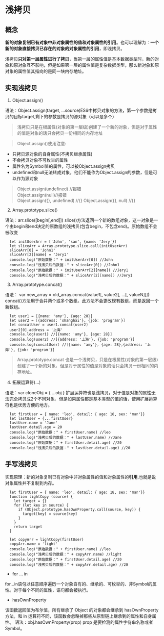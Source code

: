 # 浅拷贝

## 概念

**新的对象复制已有对象中非对象属性的值和对象属性的引用**。也可以理解为：**一个新的对象直接拷贝已存在的对象的对象属性的引用**，即浅拷贝。

浅拷贝**只对第一层属性进行了拷贝**，当第一层的属性值是基本数据类型时，新的对象和原对象互不影响，但是如果第一层的属性值是复杂数据类型，那么新对象和原对象的属性值其指向的是同一块内存地址。

## 实现浅拷贝

1. Object.assign()

语法：Object.assign(target, ...source)ES6中拷贝对象的方法，第一个参数是拷贝的目标target,剩下的参数是拷贝的源对象（可以是多个）

> 浅拷贝只是在根属性(对象的第一层级)创建了一个新的对象，但是对于属性的值是对象的话只会拷贝一份相同的内存地址

> Object.assign()使用注意:

* 只拷贝源对象的自身属性(不拷贝继承属性)
* 不会拷贝对象不可枚举的属性
* 属性名为Symbol值的属性，可以被Object.assign拷贝
* undefined和null无法转成对象，他们不能作为Object.assign的参数，但是可以作为源对象

> Object.assign(undefined) //报错   
> Object.assign(null)//报错  
> Object.assign({}, undefined) //{}
> Object.assign({}, null) //{}

2. Array.prototype.slice()

语法：arr.slice([begin[,end]])  slice()方法返回一个新的数组对象，这一对象是一个由begin和end决定的原数组的浅拷贝(包含begin，不包含end)。原始数组不会被改变

```
  let initUserArr = ['John', 'san', {name: 'Jery'}]
  let sliceArr = Array.prototype.slice.call(initUserArr)
  sliceArr[0] = 'John1'
  sliceArr[2][name] = 'Jery1'
  console.log("原始数据：" + initUserArr[0]) //John
  console.log("浅拷贝后的数据：" + sliceArr[0]) //John1
  console.log("原始数据：" + initUserArr[2][name]) //Jery1
  console.log("浅拷贝后的数据：" + sliceArr[2][name]) //Jery1
```

3. Array.prototype.concat()

语法： var new_array = old_array.concat(value1[, value2[, ...[, valueN]]]) concat()方法用于合并两个或多个数组。此方法不会更改现有数组，而是返回一个新数组。

```
  let user1 = [{name: 'amy'}, {age: 28}]
  let user2 = [{address: 'shanghai'}, {job: 'program'}]
  let concatUser = user1.concat(user2)
  user2[0].address = '上海'
  console.log(user1) //[{name: 'amy'}, {age: 28}]
  console.log(user2) //[{address: '上海'}, {job: 'program'}]
  console.log(concatUser) //[{name: 'amy'}, {age: 28},{address: '上海'}, {job: 'program'}]
```

> Array.prototype.concat 也是一个浅拷贝，只是在根属性(对象的第一层级)创建了一个新的对象，但是对于属性的值是对象的话只会拷贝一份相同的内存地址。

4. 拓展运算符(...)

语法：var cloneObj = { ...obj }  扩展运算符也是浅拷贝，对于值是对象的属性无法完全拷贝成2个不同对象，但是如果属性都是基本类型的值的话，使用扩展运算符也是优势方便的地方。

```
  let firstUser = { name: 'leo', detail: { age: 18, sex: 'man'}}
  let lastUser = {...firstUser}
  lastUser.name = 'Jane'
  lastUser.detail.age = 20
  console.log("原始数据：" + firstUser.name) //leo
  console.log("浅拷贝后的数据：" + lastUser.name) //Jane
  console.log("原始数据：" + firstUser.detail.age) //20
  console.log("浅拷贝后的数据：" + lastUser.detail.age) //20
```

## 手写浅拷贝

实现原理：新的对象复制已有对象中非对象属性的值和对象属性的**引用**,也就是说对象属性并不复制到内存。

```
  let firstUser = { name: 'leo', detail: { age: 18, sex: 'man'}}
  function lightCopy (source) {
    let target = {}
    for (let key in source) {
      if (Object.prototype.hasOwnProperty.call(source, key)) {
        target[key] = source[key]
      }
    }
    return target
  }

  let copyArr = lightCopy(firstUser)
  copyArr.name = 'light'
  console.log("原始数据：" + firstUser.name) //leo
  console.log("浅拷贝后的数据：" + copyArr.name) //light
  console.log("原始数据：" + firstUser.detail.age) //20
  console.log("浅拷贝后的数据：" + copyArr.detail.age) //20
```

* for ... in

for...in语句以任意顺序遍历一个对象自有的、继承的、可枚举的、非Symbol的属性。对于每个不同的属性，语句都会被执行。

* hasOwnProperty

该函数返回值为布尔值，所有继承了 Object 的对象都会继承到 hasOwnProperty 方法，和 in 运算符不同，该函数会忽略掉那些从原型链上继承到的属性和自身属性。
语法：obj.hasOwnProperty(prop)
prop 是要检测的属性字符串名称或者Symbol。
